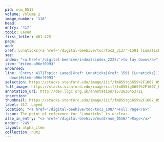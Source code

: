 ```yaml
---
pid: num_0517
volume: Volume 2
image_number: '118'
head: 
entry: '417'
topic: Layed
first_letter: 401-425
page: 
add: 
xref: Lunaticks|<a href='/digital-beehive/toc/toc2_313/'>1591 [Lunaticks]</a>
see: 
index: "<a href='/digital-beehive/index3/index_2228/'>to lay down</a>"
item: "#item-a96ef0993"
unparsed: 
line: 'Entry: 417|Topic: Layed|Xref: Lunaticks|Xref: 1591 [Lunaticks]|Index: to lay
  down|#item-a96ef0993'
selection: https://stacks.stanford.edu/image/iiif/fm855tg5659%2F1607_0585/963,2089,2544,160/full/0/default.jpg
full_image: https://stacks.stanford.edu/image/iiif/fm855tg5659%2F1607_0585/full/full/0/default.jpg
annotation_uri: http://dev.llgc.org.uk/annotation/1572636453721
insertion: 
thumbnail: https://stacks.stanford.edu/image/iiif/fm855tg5659%2F1607_0585/963,2089,600,180/250,/0/default.jpg
label: 417. Layed
location: "<a href='/digital-beehive/toc/toc2_108/'>Full Page</a>"
issue: The point of reference for "Lunaticks" is unclear.
also_in_entry: "<a href='/digital-beehive/num2/num_0516/'>Rage</a>"
order: '245'
layout: alpha_item
collection: num2
---
```

